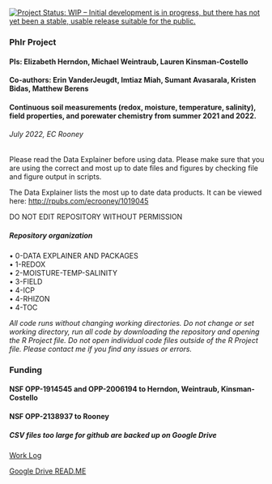 [![Project Status: WIP – Initial development is in progress, but there
has not yet been a stable, usable release suitable for the
public.](https://www.repostatus.org/badges/latest/wip.svg)](https://www.repostatus.org/#wip)

### PhIr Project
#### PIs: Elizabeth Herndon, Michael Weintraub, Lauren Kinsman-Costello
#### Co-authors: Erin VanderJeugdt, Imtiaz Miah, Sumant Avasarala, Kristen Bidas, Matthew Berens
#### Continuous soil measurements (redox, moisture, temperature, salinity), field properties, and porewater chemistry from summer 2021 and 2022. 

###### July 2022, EC Rooney

Please read the Data Explainer before using data. Please make sure that you are using the correct and most up to date files and figures by checking file and figure output in scripts. 

The Data Explainer lists the most up to date data products. It can be viewed here: <a>http://rpubs.com/ecrooney/1019045</a> 

DO NOT EDIT REPOSITORY WITHOUT PERMISSION

##### *Repository organization*

<p>
&bull; 0-DATA EXPLAINER AND PACKAGES<br>
&bull; 1-REDOX<br>
&bull; 2-MOISTURE-TEMP-SALINITY<br>
&bull; 3-FIELD<br>
&bull; 4-ICP<br>
&bull; 4-RHIZON<br>
&bull; 4-TOC<br>
</p>


*All code runs without changing working directories. Do not change or set working directory, run all code by downloading the repository and opening the R Project file. Do not open individual code files outside of the R Project file. Please contact me if you find any issues or errors.*

### Funding 
#### NSF OPP-1914545 and OPP-2006194 to Herndon, Weintraub, Kinsman-Costello
#### NSF OPP-2138937 to Rooney






##### **CSV files too large for github are backed up on Google Drive**

<a href = https://docs.google.com/document/d/1TGydf4wkVw9ehM6r4gIoMrOeq3qIItO-u2s1bpt4-cE>Work Log</a> 


<a href = https://docs.google.com/document/d/1kntnb4wOqMGs5yMml2iWFqy7VS2NfH0w9tSTtK4FH3I>Google Drive READ.ME</a> 
